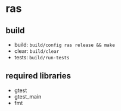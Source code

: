# ras

## build

- build: `build/config ras release && make`
- clear: `build/clear`
- tests: `build/run-tests`

## required libraries
- gtest
- gtest_main
- fmt

